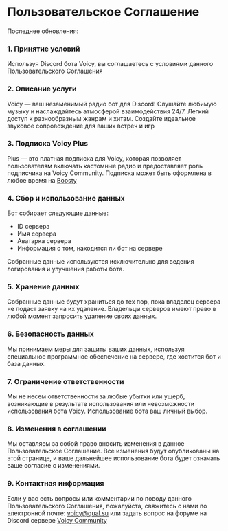 # Пользовательское Соглашение

<p class="change-date">Последнее обновления:</p>

### 1. Принятие условий
Используя Discord бота Voicy, вы соглашаетесь с условиями данного Пользовательского Соглашения

### 2. Описание услуги  
Voicy — ваш незаменимый радио бот для Discord! Слушайте любимую музыку и наслаждайтесь атмосферой взаимодействия 24/7. Легкий доступ к разнообразным жанрам и хитам. Создайте идеальное звуковое сопровождение для ваших встреч и игр

### 3. Подписка Voicy Plus
Plus — это платная подписка для Voicy, которая позволяет пользователям включать кастомные радио и предоставляет роль подписчика на Voicy Community. Подписка может быть оформлена в любое время на [Boosty](https://boosty.to)

### 4. Сбор и использование данных
Бот собирает следующие данные:
- ID сервера
- Имя сервера
- Аватарка сервера
- Информация о том, находится ли бот на сервере

Собранные данные используются исключительно для ведения логирования и улучшения работы бота.

### 5. Хранение данных
Собранные данные будут храниться до тех пор, пока владелец сервера не подаст заявку на их удаление. Владельцы серверов имеют право в любой момент запросить удаление своих данных.

### 6. Безопасность данных
Мы принимаем меры для защиты ваших данных, используя специальное программное обеспечение на сервере, где хостится бот и база данных.

### 7. Ограничение ответственности
Мы не несем ответственности за любые убытки или ущерб, возникающие в результате использования или невозможности использования бота Voicy. Использование бота ваш личный выбор.

### 8. Изменения в соглашении
Мы оставляем за собой право вносить изменения в данное Пользовательское Соглашение. Все изменения будут опубликованы на этой странице, и ваше дальнейшее использование бота будет означать ваше согласие с изменениями.

### 9. Контактная информация
Если у вас есть вопросы или комментарии по поводу данного Пользовательского Соглашения, пожалуйста, свяжитесь с нами по электронной почте: [voicy@qual.su](mailto:voicy@qual.su) или задать вопрос на форуме на Discord сервере [Voicy Community](https://discord.gg/4ed6dbJZvZ)


